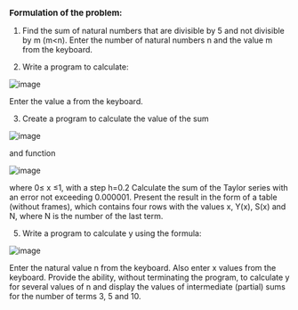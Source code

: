 <h1 style="font-size:15;">Formulation of the problem:</h1>

1. Find the sum of natural numbers that are divisible by 5 and not divisible by m (m<n). Enter the number of natural numbers n and the value m from the keyboard.

2. Write a program to calculate:
   
![image](https://github.com/niigheye/c-practice/assets/144588966/0b88c735-7d26-4d3a-b58a-05c3e379f6bb)

Enter the value a from the keyboard.

3. Create a program to calculate the value of the sum

![image](https://github.com/niigheye/c-practice/assets/144588966/7190b1db-7206-4faa-8a41-25b795a23a77)
   
and function

![image](https://github.com/niigheye/c-practice/assets/144588966/7e2a14bb-3386-429c-a333-6dbe14d6c5e5)

 where 0≤ x ≤1, with a step h=0.2 Calculate the sum of the Taylor series with an error not exceeding 0.000001.
Present the result in the form of a table (without frames), which contains four rows with the values x, Y(x), S(x) and N, where N is the number of the last term.

5. Write a program to calculate y using the formula:

![image](https://github.com/niigheye/c-practice/assets/144588966/fcaf7cd1-2f70-4408-9944-05378cbd6636)
   

Enter the natural value n from the keyboard. Also enter x values from the keyboard. Provide the ability, without terminating the program, to calculate y for several values of n and display the values of intermediate (partial) sums for the number of terms 3, 5 and 10.
